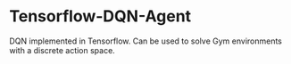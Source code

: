 # Tensorflow-DQN-Agent
DQN implemented in Tensorflow. Can be used to solve Gym environments with a discrete action space.
